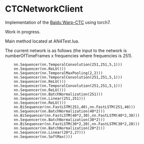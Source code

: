 # CTCNetworkClient

Implementation of the <a href="https://github.com/baidu-research/warp-ctc/">Baidu Warp-CTC</a> using torch7.

Work in progress.

Main method located at AN4Test.lua.

The current network is as follows (the input to the network is numberOfTimeFrames x frequencies where frequencies is 251).

```
    nn.Sequencer(nn.TemporalConvolution(251,251,5,1)))
    nn.Sequencer(nn.ReLU()))
    nn.Sequencer(nn.TemporalMaxPooling(2,2)))
    nn.Sequencer(nn.TemporalConvolution(251,251,5,1)))
    nn.Sequencer(nn.ReLU()))
    nn.Sequencer(nn.TemporalConvolution(251,251,5,1)))
    nn.Sequencer(nn.ReLU()))
    nn.Sequencer(nn.BatchNormalization(251)))
    nn.Sequencer(nn.Linear(251,251)))
    nn.Sequencer(nn.ReLU()))
    nn.BiSequencer(nn.FastLSTM(251,40),nn.FastLSTM(251,40)))
    nn.Sequencer(nn.BatchNormalization(40*2)))
    nn.BiSequencer(nn.FastLSTM(40*2,30),nn.FastLSTM(40*2,30)))
    nn.Sequencer(nn.BatchNormalization(30*2)))
    nn.BiSequencer(nn.FastLSTM(30*2,20),nn.FastLSTM(30*2,20)))
    nn.Sequencer(nn.BatchNormalization(20*2)))
    nn.Sequencer(nn.Linear(20*2,27)))
    nn.Sequencer(nn.SoftMax()))
```
